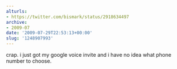 ```yaml
---
alturls:
- https://twitter.com/bismark/status/2918634497
archive:
- 2009-07
date: '2009-07-29T22:53:13+00:00'
slug: '1248907993'
---
```


crap. i just got my google voice invite and i have no idea what phone number to choose.

